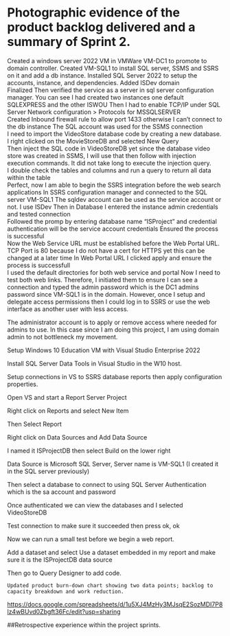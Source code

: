 
  # Photographic evidence of the product backlog delivered and a summary of Sprint 2.

Created a windows server 2022 VM in VMWare VM-DC1 to promote to domain controller.
Created VM-SQL1 to install SQL server, SSMS and SSRS on it and add a db instance. 
Installed SQL Server 2022 to setup the accounts, instance, and dependencies.
Added ISDev domain    
Finalized 
Then verified the service as a server in sql server configuration manager. You can see I had created two instances one default SQLEXPRESS and the other ISWOU
Then I had to enable TCP/IP under SQL Server Network configuration > Protocols for MSSQLSERVER  
Created Inbound firewall rule to allow port 1433 otherwise I can’t connect to the db instance 
The SQL account was used for the SSMS connection  
I need to import the VideoStore database code by creating a new database.
I right clicked on the MovieStoreDB and selected New Query  
Then inject the SQL code in VideoStoreDB yet since the database video store was created in SSMS, I will use that then follow with injection execution commands.
It did not take long to execute the injection query.  
I double check the tables and columns and run a query to return all data within the table  
Perfect, now I am able to begin the SSRS integration before the web search applications
In SSRS configuration manager and connected to the SQL server VM-SQL1
The sqldev account can be used as the service account or not. I use ISDev 
Then in Database I entered the instance admin credentials and tested connection  
Followed the promp by entering database name “ISProject” and credential authentication will be the service account credentials 
Ensured the process is successful  
Now the Web Service URL must be established before the Web Portal URL. TCP Port is 80 because I do not have a cert for HTTPS yet this can be changed at a later time 
In Web Portal URL I clicked apply and ensure the process is successfull  
I used the default directories for both web service and portal
Now I need to test both web links. Therefore, I initiated them to ensure I can see a connection and typed the admin password which is the DC1 admins password since VM-SQL1 is in the domain. However, once I setup and delegate access permissions then I could log in to SSRS or use the web interface as another user with less access. 

The administrator account is to apply or remove access where needed for admins to use. In this case since I am doing this project, I am using domain admin to not bottleneck my movement.  

Setup Windows 10 Education VM with Visual Studio Enterprise 2022 

Install SQL Server Data Tools in Visual Studio in the W10 host. 

Setup connections in VS to SSRS database reports then apply configuration properties.  

Open VS and start a Report Server Project

Right click on Reports and select New Item  

Then Select Report

Right click on Data Sources and Add Data Source  

I named it ISProjectDB then select Build on the lower right

Data Source is Microsoft SQL Server, Server name is VM-SQL1 (I created it in the SQL server previously) 

Then select a database to connect to using SQL Server Authentication which is the sa account and password

Once authenticated we can view the databases and I selected VideoStoreDB  

Test connection to make sure it succeeded then press ok, ok 

Now we can run a small test before we begin a web report.

Add a dataset and select Use a dataset embedded in my report and make sure it is the ISProjectDB data source  

Then go to Query Designer to add code.


    Updated product burn-down chart showing two data points; backlog to capacity breakdown and work reduction.

https://docs.google.com/spreadsheets/d/1u5XJ4MzHy3MJsqE2SozMDI7P8lz4wBUvd0Zbgft36Fc/edit?usp=sharing

##Retrospective experience within the project sprints.
